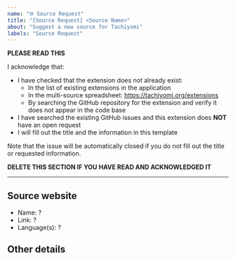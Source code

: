 ```yaml
---
name: "🌐 Source Request"
title: "[Source Request] <Source Name>"
about: "Suggest a new source for Tachiyomi"
labels: "Source Request"
---
```


**PLEASE READ THIS**

I acknowledge that:

- I have checked that the extension does not already exist:
  - In the list of existing extensions in the application
  - In the multi-source spreadsheet: https://tachiyomi.org/extensions
  - By searching the GitHub repository for the extension and verify it does not appear in the code base
- I have searched the existing GitHub issues and this extension does **NOT** have an open request
- I will fill out the title and the information in this template

Note that the issue will be automatically closed if you do not fill out the title or requested information.

**DELETE THIS SECTION IF YOU HAVE READ AND ACKNOWLEDGED IT**

---

## Source website
- Name: ?
- Link: ?
- Language(s): ?

## Other details
